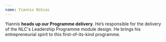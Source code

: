 ```yaml
---
name: Yiannis Nikias
---
```

Yiannis **heads up our Programme delivery**. He’s responsible for the delivery of the NLC's Leadership Programme module design. He brings his entrepreneurial spirit to this first-of-its-kind programme.